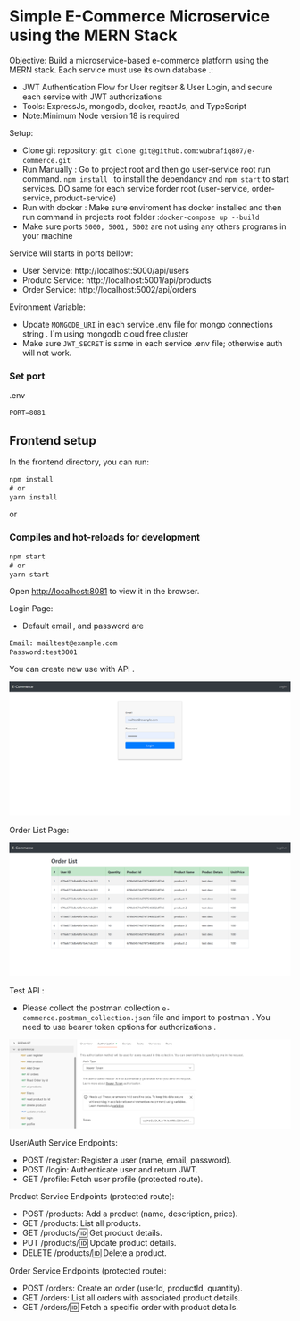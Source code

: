 # Simple E-Commerce Microservice using the MERN Stack

Objective:
 Build a microservice-based e-commerce platform using the MERN stack. Each service must use its own database .:
- JWT Authentication Flow for User regitser & User Login, and secure each service with JWT authorizations
- Tools: ExpressJs, mongodb, docker, reactJs, and TypeScript
- Note:Minimum Node version 18 is required

Setup:
- Clone git repository: ```git clone git@github.com:wubrafiq807/e-commerce.git ```
- Run Manually : Go to project root  and then go user-service root run command. `npm install ` to install the dependancy and `npm start` to start services. DO same for each service forder root (user-service, order-service, product-service)
- Run with docker : Make sure enviroment has docker installed and then run command in projects root folder  :```docker-compose up --build```
- Make sure ports ``5000, 5001, 5002`` are not using any others programs in your machine

Service will starts in ports bellow:
- User Service: http://localhost:5000/api/users
- Produtc Service: http://localhost:5001/api/products
- Order Service: http://localhost:5002/api/orders

Evironment Variable:
- Update ``MONGODB_URI`` in each service .env file for mongo connections string . I`m using mongodb cloud free cluster 
- Make sure ``JWT_SECRET`` is same in each service .env file; otherwise auth will not work.



### Set port
.env
```
PORT=8081
```

## Frontend setup

In the frontend directory, you can run:

```
npm install
# or
yarn install
```

or

### Compiles and hot-reloads for development

```
npm start
# or
yarn start
```

Open [http://localhost:8081](http://localhost:8081) to view it in the browser.

Login Page: 
- Default email , and password are
```
Email: mailtest@example.com
Password:test0001
```
You can create new use with API .

![login-page](login-page.png)

Order List Page:

![order-page](order-page.png)

Test API :
- Please collect the postman collection ```e-commerce.postman_collection.json``` file and import to postman . You need to use bearer token options for authorizations .

![post-man](post-man.png)

User/Auth Service Endpoints:
- POST /register: Register a user (name, email, password).
- POST /login: Authenticate user and return JWT.
- GET /profile: Fetch user profile (protected route).

Product Service Endpoints (protected route):
- POST /products: Add a product (name, description, price).
- GET /products: List all products.
- GET /products/:id: Get product details.
- PUT /products/:id: Update product details.
- DELETE /products/:id: Delete a product.

Order Service Endpoints (protected route): 
- POST /orders: Create an order (userId, productId, quantity).
- GET /orders: List all orders with associated product details.
- GET /orders/:id: Fetch a specific order with product details.

